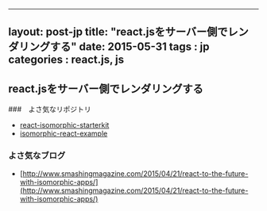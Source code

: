 
---
layout: post-jp
title:  "react.jsをサーバー側でレンダリングする"
date:   2015-05-31
tags : jp
categories : react.js, js
---

## react.jsをサーバー側でレンダリングする

###　よさ気なリポジトリ

- [react-isomorphic-starterkit](https://github.com/RickWong/react-isomorphic-starterkit)
- [isomorphic-react-example](https://github.com/DavidWells/isomorphic-react-example)

### よさ気なブログ
 - [http://www.smashingmagazine.com/2015/04/21/react-to-the-future-with-isomorphic-apps/](http://www.smashingmagazine.com/2015/04/21/react-to-the-future-with-isomorphic-apps/)
